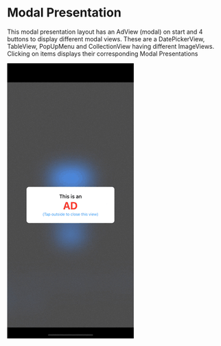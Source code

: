 # Modal Presentation
This modal presentation layout has an AdView (modal) on start and 4 buttons to display different modal views. These are a DatePickerView, TableView, PopUpMenu and CollectionView having different ImageViews. Clicking on items displays their corresponding Modal Presentations


![](/Assets/gif1.gif)
